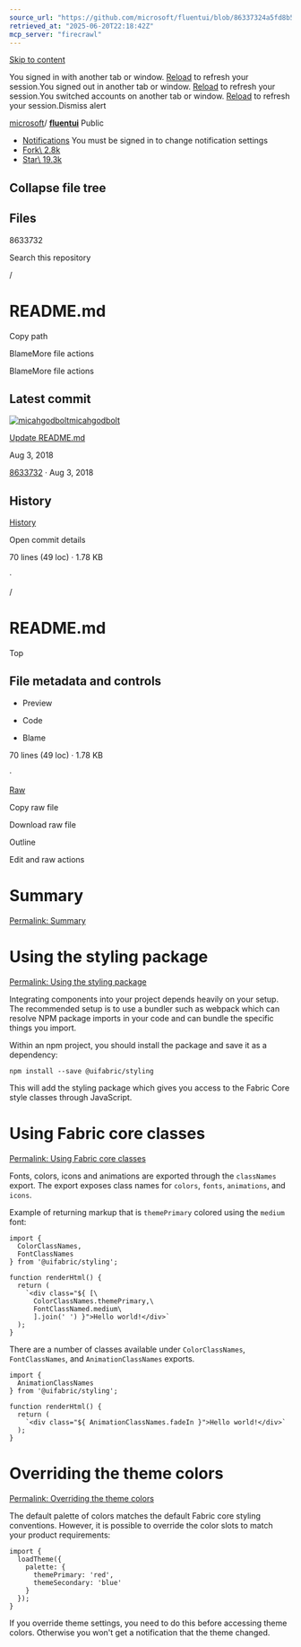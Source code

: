```yaml
---
source_url: "https://github.com/microsoft/fluentui/blob/86337324a5fd8b522855eb8bdcbf012a868a26ba/packages/styling/README.md"
retrieved_at: "2025-06-20T22:18:42Z"
mcp_server: "firecrawl"
---
```

[Skip to content](https://github.com/microsoft/fluentui/blob/86337324a5fd8b522855eb8bdcbf012a868a26ba/packages/styling/README.md#start-of-content)

You signed in with another tab or window. [Reload](https://github.com/microsoft/fluentui/blob/86337324a5fd8b522855eb8bdcbf012a868a26ba/packages/styling/README.md) to refresh your session.You signed out in another tab or window. [Reload](https://github.com/microsoft/fluentui/blob/86337324a5fd8b522855eb8bdcbf012a868a26ba/packages/styling/README.md) to refresh your session.You switched accounts on another tab or window. [Reload](https://github.com/microsoft/fluentui/blob/86337324a5fd8b522855eb8bdcbf012a868a26ba/packages/styling/README.md) to refresh your session.Dismiss alert

[microsoft](https://github.com/microsoft)/ **[fluentui](https://github.com/microsoft/fluentui)** Public

- [Notifications](https://github.com/login?return_to=%2Fmicrosoft%2Ffluentui) You must be signed in to change notification settings
- [Fork\\
2.8k](https://github.com/login?return_to=%2Fmicrosoft%2Ffluentui)
- [Star\\
19.3k](https://github.com/login?return_to=%2Fmicrosoft%2Ffluentui)


## Collapse file tree

## Files

8633732

Search this repository

/

# README.md

Copy path

BlameMore file actions

BlameMore file actions

<h2><a name="latest-commit"></a> Latest commit</h2>

[![micahgodbolt](https://avatars.githubusercontent.com/u/1434956?v=4&size=40)](https://github.com/micahgodbolt)[micahgodbolt](https://github.com/microsoft/fluentui/commits?author=micahgodbolt)

[Update README.md](https://github.com/microsoft/fluentui/commit/86337324a5fd8b522855eb8bdcbf012a868a26ba)

Aug 3, 2018

[8633732](https://github.com/microsoft/fluentui/commit/86337324a5fd8b522855eb8bdcbf012a868a26ba) · Aug 3, 2018

<h2><a name="history"></a> History</h2>

[History](https://github.com/microsoft/fluentui/commits/86337324a5fd8b522855eb8bdcbf012a868a26ba/packages/styling/README.md)

Open commit details

70 lines (49 loc) · 1.78 KB

·

/

# README.md

Top

<h2><a name="file-metadata-and-controls"></a> File metadata and controls</h2>

- Preview

- Code

- Blame


70 lines (49 loc) · 1.78 KB

·

[Raw](https://github.com/microsoft/fluentui/raw/86337324a5fd8b522855eb8bdcbf012a868a26ba/packages/styling/README.md)

Copy raw file

Download raw file

Outline

Edit and raw actions

<h1><a name="summary"></a> Summary</h1>

[Permalink: Summary](https://github.com/microsoft/fluentui/blob/86337324a5fd8b522855eb8bdcbf012a868a26ba/packages/styling/README.md#summary)

<h1><a name="using-the-styling-package"></a> Using the styling package</h1>

[Permalink: Using the styling package](https://github.com/microsoft/fluentui/blob/86337324a5fd8b522855eb8bdcbf012a868a26ba/packages/styling/README.md#using-the-styling-package)

Integrating components into your project depends heavily on your setup. The recommended setup is to use a bundler such as webpack which can resolve NPM package imports in your code and can bundle the specific things you import.

Within an npm project, you should install the package and save it as a dependency:

```
npm install --save @uifabric/styling
```

This will add the styling package which gives you access to the Fabric Core style classes through JavaScript.

<h1><a name="using-fabric-core-classes"></a> Using Fabric core classes</h1>

[Permalink: Using Fabric core classes](https://github.com/microsoft/fluentui/blob/86337324a5fd8b522855eb8bdcbf012a868a26ba/packages/styling/README.md#using-fabric-core-classes)

Fonts, colors, icons and animations are exported through the `classNames` export. The export exposes class names for `colors`, `fonts`, `animations`, and `icons`.

Example of returning markup that is `themePrimary` colored using the `medium` font:

```
import {
  ColorClassNames,
  FontClassNames
} from '@uifabric/styling';

function renderHtml() {
  return (
    `<div class="${ [\
      ColorClassNames.themePrimary,\
      FontClassNamed.medium\
      ].join(' ') }">Hello world!</div>`
  );
}
```

There are a number of classes available under `ColorClassNames`, `FontClassNames`, and `AnimationClassNames` exports.

```
import {
  AnimationClassNames
} from '@uifabric/styling';

function renderHtml() {
  return (
    `<div class="${ AnimationClassNames.fadeIn }">Hello world!</div>`
  );
}
```

<h1><a name="overriding-the-theme-colors"></a> Overriding the theme colors</h1>

[Permalink: Overriding the theme colors](https://github.com/microsoft/fluentui/blob/86337324a5fd8b522855eb8bdcbf012a868a26ba/packages/styling/README.md#overriding-the-theme-colors)

The default palette of colors matches the default Fabric core styling conventions. However, it is possible to override the color slots to match your product requirements:

```
import {
  loadTheme({
    palette: {
      themePrimary: 'red',
      themeSecondary: 'blue'
    }
  });
}
```

If you override theme settings, you need to do this before accessing theme colors. Otherwise you won't get a notification that the theme changed.